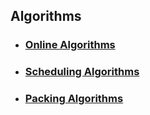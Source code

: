 Algorithms
----


- ### [Online Algorithms]()

- ### [Scheduling Algorithms](https://github.com/hxwang/Seminar/blob/master/Paper-Summary/algorithms/scheduling-algorithms.md)

- ### [Packing Algorithms](https://github.com/hxwang/Seminar/blob/master/Paper-Summary/algorithms/packing-algorithm.md)
